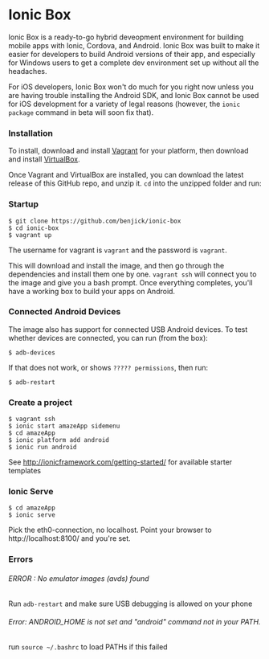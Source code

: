 Ionic Box
=============================

Ionic Box is a ready-to-go hybrid deveopment environment for building mobile apps with Ionic, Cordova, and Android. Ionic Box was built to make it easier for developers to build Android versions of their app, and especially for Windows users to get a complete dev environment set up without all the headaches.

For iOS developers, Ionic Box won't do much for you right now unless you are having trouble installing the Android SDK, and Ionic Box cannot be used for iOS development for a variety of legal reasons (however, the `ionic package` command in beta will soon fix that).

### Installation

To install, download and install [Vagrant](https://www.vagrantup.com/downloads.html) for your platform, then download and install [VirtualBox](http://virtualbox.org/).

Once Vagrant and VirtualBox are installed, you can download the latest release of this GitHub repo, and unzip it. `cd` into the unzipped folder and run:

### Startup
	$ git clone https://github.com/benjick/ionic-box
	$ cd ionic-box
	$ vagrant up

The username for vagrant is `vagrant` and the password is `vagrant`. 

This will download and install the image, and then go through the dependencies and install them one by one. `vagrant ssh` will connect you to the image and give you a bash prompt. Once everything completes, you'll have a working box to build your apps on Android.

### Connected Android Devices

The image also has support for connected USB Android devices. To test whether devices are connected, you can run (from the box):

	$ adb-devices

If that does not work, or shows `????? permissions`, then run:

	$ adb-restart

### Create a project
	$ vagrant ssh
	$ ionic start amazeApp sidemenu
	$ cd amazeApp
	$ ionic platform add android
	$ ionic run android

See http://ionicframework.com/getting-started/ for available starter templates

### Ionic Serve
	$ cd amazeApp
	$ ionic serve
Pick the eth0-connection, no localhost. Point your browser to http://localhost:8100/ and you're set.


### Errors

###### ERROR : No emulator images (avds) found
Run `adb-restart` and make sure USB debugging is allowed on your phone

###### Error: ANDROID_HOME is not set and "android" command not in your PATH.
run `source ~/.bashrc` to load PATHs if this failed
